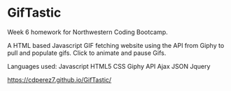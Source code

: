 # GifTastic

Week 6 homework for Northwestern Coding Bootcamp.

A HTML based Javascript GIF fetching website using the API from Giphy to pull and populate gifs. Click to animate and pause Gifs. 

Languages used:
Javascript
HTML5
CSS
Giphy API
Ajax
JSON
Jquery

https://cdperez7.github.io/GifTastic/